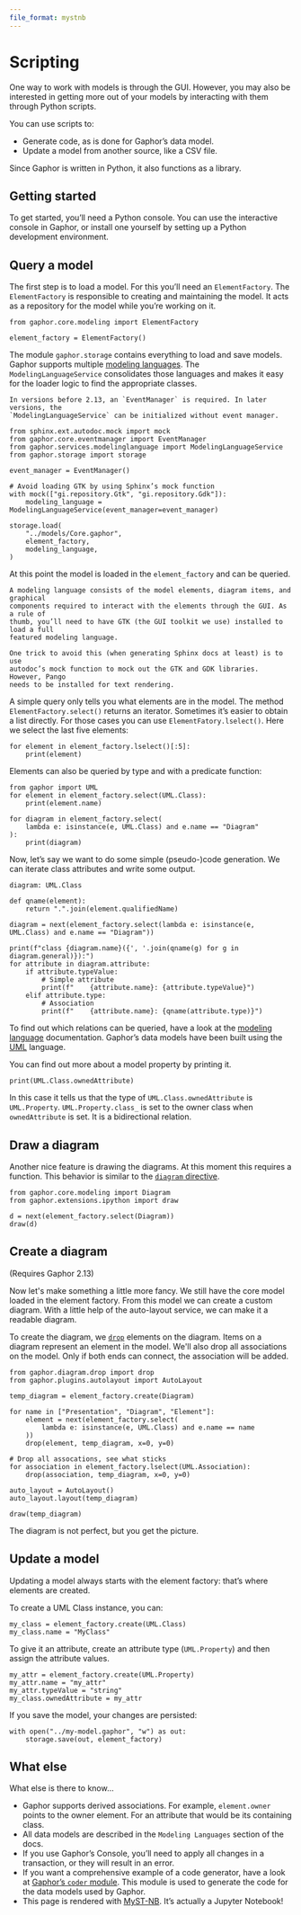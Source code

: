 ```yaml
---
file_format: mystnb
---
```


# Scripting

One way to work with models is through the GUI. However, you may also be
interested in getting more out of your models by interacting with them through
Python scripts.

You can use scripts to:

* Generate code, as is done for Gaphor’s data model.
* Update a model from another source, like a CSV file.

Since Gaphor is written in Python, it also functions as a library.

## Getting started

To get started, you’ll need a Python console. You can use the interactive
console in Gaphor, or install one yourself by setting up a Python development
environment.


## Query a model

The first step is to load a model. For this you’ll need an `ElementFactory`. The
`ElementFactory` is responsible to creating and maintaining the model. It acts
as a repository for the model while you’re working on it.

```{code-cell} ipython3
from gaphor.core.modeling import ElementFactory

element_factory = ElementFactory()
```

The module `gaphor.storage` contains everything to load and save models. Gaphor
supports multiple [modeling languages](modeling_language). The
`ModelingLanguageService` consolidates those languages and makes it easy for the
loader logic to find the appropriate classes.

```{note}
In versions before 2.13, an `EventManager` is required. In later versions, the
`ModelingLanguageService` can be initialized without event manager.
```


```{code-cell} ipython3
from sphinx.ext.autodoc.mock import mock
from gaphor.core.eventmanager import EventManager
from gaphor.services.modelinglanguage import ModelingLanguageService
from gaphor.storage import storage

event_manager = EventManager()

# Avoid loading GTK by using Sphinx’s mock function
with mock(["gi.repository.Gtk", "gi.repository.Gdk"]):
    modeling_language = ModelingLanguageService(event_manager=event_manager)

storage.load(
    "../models/Core.gaphor",
    element_factory,
    modeling_language,
)
```

At this point the model is loaded in the `element_factory` and can be queried.

```{note}
A modeling language consists of the model elements, diagram items, and graphical
components required to interact with the elements through the GUI. As a rule of
thumb, you’ll need to have GTK (the GUI toolkit we use) installed to load a full
featured modeling language.

One trick to avoid this (when generating Sphinx docs at least) is to use
autodoc’s mock function to mock out the GTK and GDK libraries. However, Pango
needs to be installed for text rendering.
```

A simple query only tells you what elements are in the model. The method
`ElementFactory.select()` returns an iterator. Sometimes it’s easier to obtain a
list directly. For those cases you can use `ElementFatory.lselect()`. Here we
select the last five elements:

```{code-cell} ipython3
for element in element_factory.lselect()[:5]:
    print(element)
```

Elements can also be queried by type and with a predicate function:

```{code-cell} ipython3
from gaphor import UML
for element in element_factory.select(UML.Class):
    print(element.name)
```

```{code-cell} ipython3
for diagram in element_factory.select(
    lambda e: isinstance(e, UML.Class) and e.name == "Diagram"
):
    print(diagram)
```

Now, let’s say we want to do some simple (pseudo-)code generation. We can
iterate class attributes and write some output.

```{code-cell} ipython3
diagram: UML.Class

def qname(element):
    return ".".join(element.qualifiedName)

diagram = next(element_factory.select(lambda e: isinstance(e, UML.Class) and e.name == "Diagram"))

print(f"class {diagram.name}({', '.join(qname(g) for g in diagram.general)}):")
for attribute in diagram.attribute:
    if attribute.typeValue:
        # Simple attribute
        print(f"    {attribute.name}: {attribute.typeValue}")
    elif attribute.type:
        # Association
        print(f"    {attribute.name}: {qname(attribute.type)}")
```

To find out which relations can be queried, have a look at the [modeling
language](modeling_language) documentation. Gaphor’s data models have been built
using the [UML](models/uml) language.

You can find out more about a model property by printing it.

```{code-cell} ipython3
print(UML.Class.ownedAttribute)
```

In this case it tells us that the type of `UML.Class.ownedAttribute` is
`UML.Property`. `UML.Property.class_` is set to the owner class when
`ownedAttribute` is set. It is a bidirectional relation.

## Draw a diagram

Another nice feature is drawing the diagrams. At this moment this requires a
function. This behavior is similar to the [`diagram` directive](sphinx).

```{code-cell} ipython3
from gaphor.core.modeling import Diagram
from gaphor.extensions.ipython import draw

d = next(element_factory.select(Diagram))
draw(d)
```

## Create a diagram

(Requires Gaphor 2.13)

Now let's make something a little more fancy. We still have the core model
loaded in the element factory. From this model we can create a custom diagram.
With a little help of the auto-layout service, we can make it a readable
diagram.

To create the diagram, we [`drop`](modeling_language:dropping) elements on the diagram. Items on a diagram
represent an element in the model. We'll also drop all associations on the
model. Only if both ends can connect, the association will be added.

```{code-cell} ipython3
from gaphor.diagram.drop import drop
from gaphor.plugins.autolayout import AutoLayout

temp_diagram = element_factory.create(Diagram)

for name in ["Presentation", "Diagram", "Element"]:
    element = next(element_factory.select(
        lambda e: isinstance(e, UML.Class) and e.name == name
    ))
    drop(element, temp_diagram, x=0, y=0)

# Drop all assocations, see what sticks
for association in element_factory.lselect(UML.Association):
    drop(association, temp_diagram, x=0, y=0)

auto_layout = AutoLayout()
auto_layout.layout(temp_diagram)

draw(temp_diagram)
```

The diagram is not perfect, but you get the picture.

## Update a model

Updating a model always starts with the element factory: that’s where elements
are created.

To create a UML Class instance, you can:

```{code-cell}
my_class = element_factory.create(UML.Class)
my_class.name = "MyClass"
```

To give it an attribute, create an attribute type (`UML.Property`) and then
assign the attribute values.

```{code-cell} ipython3
my_attr = element_factory.create(UML.Property)
my_attr.name = "my_attr"
my_attr.typeValue = "string"
my_class.ownedAttribute = my_attr
```

If you save the model, your changes are persisted:

```{code-cell} ipython3
with open("../my-model.gaphor", "w") as out:
    storage.save(out, element_factory)
```

## What else

What else is there to know…

* Gaphor supports derived associations. For example, `element.owner` points to the owner element. For an attribute that would be its containing class.
* All data models are described in the `Modeling Languages` section of the docs.
* If you use Gaphor’s Console, you’ll need to apply all changes in a transaction, or they will result in an error.
* If you want a comprehensive example of a code generator, have a look at [Gaphor’s `coder` module](https://github.com/gaphor/gaphor/blob/main/gaphor/codegen/coder.py). This module is used to generate the code for the data models used by Gaphor.
* This page is rendered with [MyST-NB](https://myst-nb.readthedocs.io/). It’s actually a Jupyter Notebook!
